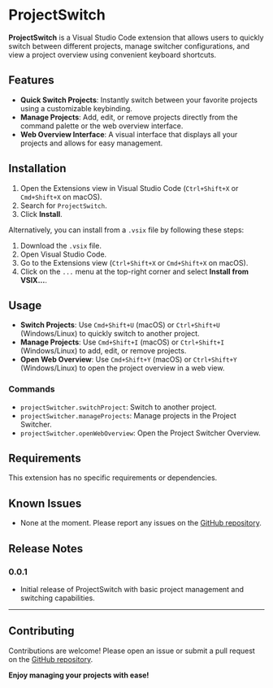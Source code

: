 # ProjectSwitch

**ProjectSwitch** is a Visual Studio Code extension that allows users to quickly switch between different projects, manage switcher configurations, and view a project overview using convenient keyboard shortcuts.

## Features

- **Quick Switch Projects**: Instantly switch between your favorite projects using a customizable keybinding.
- **Manage Projects**: Add, edit, or remove projects directly from the command palette or the web overview interface.
- **Web Overview Interface**: A visual interface that displays all your projects and allows for easy management.

## Installation

1. Open the Extensions view in Visual Studio Code (`Ctrl+Shift+X` or `Cmd+Shift+X` on macOS).
2. Search for `ProjectSwitch`.
3. Click **Install**.

Alternatively, you can install from a `.vsix` file by following these steps:

1. Download the `.vsix` file.
2. Open Visual Studio Code.
3. Go to the Extensions view (`Ctrl+Shift+X` or `Cmd+Shift+X` on macOS).
4. Click on the `...` menu at the top-right corner and select **Install from VSIX...**.

## Usage

- **Switch Projects**: Use `Cmd+Shift+U` (macOS) or `Ctrl+Shift+U` (Windows/Linux) to quickly switch to another project.
- **Manage Projects**: Use `Cmd+Shift+I` (macOS) or `Ctrl+Shift+I` (Windows/Linux) to add, edit, or remove projects.
- **Open Web Overview**: Use `Cmd+Shift+Y` (macOS) or `Ctrl+Shift+Y` (Windows/Linux) to open the project overview in a web view.

### Commands

- `projectSwitcher.switchProject`: Switch to another project.
- `projectSwitcher.manageProjects`: Manage projects in the Project Switcher.
- `projectSwitcher.openWebOverview`: Open the Project Switcher Overview.

## Requirements

This extension has no specific requirements or dependencies.

## Known Issues

- None at the moment. Please report any issues on the [GitHub repository](#).

## Release Notes

### 0.0.1

- Initial release of ProjectSwitch with basic project management and switching capabilities.

---

## Contributing

Contributions are welcome! Please open an issue or submit a pull request on the [GitHub repository](#).

**Enjoy managing your projects with ease!**
